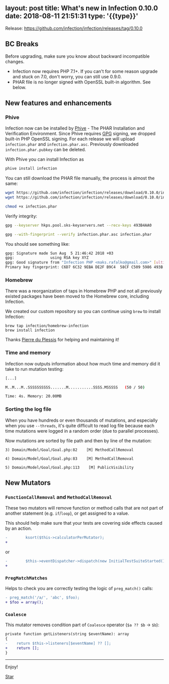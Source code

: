 layout: post
title: What's new in Infection 0.10.0
date: 2018-08-11 21:51:31
type: '{{type}}'
---

Release: https://github.com/infection/infection/releases/tag/0.10.0

## BC Breaks

Before upgrading, make sure you know about backward incompatible changes.

* Infection now requires PHP 7.1+. If you can't for some reason upgrade and stuck on 7.0, don't worry, you can still use 0.9.0.
* PHAR file is no longer signed with OpenSSL built-in algorithm. See below.

## New features and enhancements

### Phive

Infection now can be installed by [Phive](https://phar.io/) - The PHAR Installation and Verification Environment. Since Phive requires [GPG](https://www.gnupg.org/) signing, we dropped built-in PHP OpenSSL signing. For each release we will upload `infection.phar` and `infection.phar.asc`. Previously downloaded `infection.phar.pubkey` can be deleted.

With Phive you can install Infection as

```bash
phive install infection
```

You can still download the PHAR file manually, the process is almost the same:

```bash
wget https://github.com/infection/infection/releases/download/0.10.0/infection.phar
wget https://github.com/infection/infection/releases/download/0.10.0/infection.phar.asc

chmod +x infection.phar
```

Verify integrity:

```bash
gpg --keyserver hkps.pool.sks-keyservers.net --recv-keys 493B4AA0

gpg --with-fingerprint --verify infection.phar.asc infection.phar
```

You should see something like:

```bash
gpg: Signature made Sun Aug  5 21:46:42 2018 +03
gpg:                using RSA key XYZ
gpg: Good signature from "Infection PHP <maks.rafalko@gmail.com>" [ultimate]
Primary key fingerprint: C6D7 6C32 9EBA DE2F B9C4  58CF C509 5986 493B 4AA0
```

### Homebrew

There was a reorganization of taps in Homebrew PHP and not all previously existed packages have been moved to the Homebrew core, including Infection. 

We created our custom repository so you can continue using `brew` to install Infection:

```brew
brew tap infection/homebrew-infection
brew install infection
```

Thanks [Pierre du Plessis](https://github.com/pierredup) for helping and maintaining it!

### Time and memory

Infection now outputs information about how much time and memory did it take to run mutation testing:

```bash
[...] 

M..M...M..SSSSSSSSSS.......M...........SSSS.MSSSSS   (50 / 50)

Time: 4s. Memory: 20.00MB
```

### Sorting the log file

When you have hundreds or even thousands of mutations, and especially when you use `--threads`, it's quite difficult to read log file because each time mutations were logged in a random order (due to parallel processes).

Now mutations are sorted by file path and then by line of the mutation:

```text
3) Domain/Model/Goal/Goal.php:82    [M] MethodCallRemoval

4) Domain/Model/Goal/Goal.php:83    [M] MethodCallRemoval

5) Domain/Model/Goal/Goal.php:113    [M] PublicVisibility
```

## New Mutators

### `FunctionCallRemoval` and `MethodCallRemoval`

These two mutators will remove function or method calls that are not part of another statement (e.g. `if`/`loop`), or get assigned to a value.

This should help make sure that your tests are covering side effects caused by an action.

```diff
-        ksort($this->calculatorPerMutator);
+        
```

or

```diff
-        $this->eventDispatcher->dispatch(new InitialTestSuiteStarted());
+        
```

### `PregMatchMatches`

Helps to check you are correctly testing the logic of `preg_match()` calls:

```diff
- preg_match('/a/', 'abc', $foo);
+ $foo = array();
```

### `Coalesce`

This mutator removes condition part of `Coalesce` operator (`$a ?? $b` -> `$b`):

```diff
private function getListeners(string $eventName): array
{
-    return $this->listeners[$eventName] ?? [];
+    return [];
}
```

------

Enjoy!

<a class="github-button" href="https://github.com/infection/infection" data-icon="octicon-star" data-show-count="true" aria-label="Star infection/infection on GitHub">Star</a>
<script async defer src="https://buttons.github.io/buttons.js"></script>
